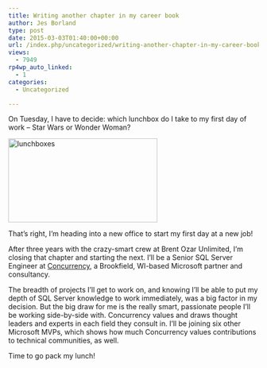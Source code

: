 ```yaml
---
title: Writing another chapter in my career book
author: Jes Borland
type: post
date: 2015-03-03T01:40:00+00:00
url: /index.php/uncategorized/writing-another-chapter-in-my-career-book/
views:
  - 7949
rp4wp_auto_linked:
  - 1
categories:
  - Uncategorized

---
```

On Tuesday, I have to decide: which lunchbox do I take to my first day of work &#8211; Star Wars or Wonder Woman?

[<img class="aligncenter size-medium wp-image-3280" src="http://blogs.ltd.local/wp-content/uploads/2015/03/lunchboxes-300x169.jpg" alt="lunchboxes" width="300" height="169" srcset="http://blogs.ltd.local/wp-content/uploads/2015/03/lunchboxes-300x169.jpg 300w, http://blogs.ltd.local/wp-content/uploads/2015/03/lunchboxes-1024x579.jpg 1024w" sizes="(max-width: 300px) 100vw, 300px" />][1]

That&#8217;s right, I&#8217;m heading into a new office to start my first day at a new job!

After three years with the crazy-smart crew at Brent Ozar Unlimited, I&#8217;m closing that chapter and starting the next. I&#8217;ll be a Senior SQL Server Engineer at <a href="http://www.concurrency.com/" target="_blank">Concurrency</a>, a Brookfield, WI-based Microsoft partner and consultancy.

The breadth of projects I&#8217;ll get to work on, and knowing I&#8217;ll be able to put my depth of SQL Server knowledge to work immediately, was a big factor in my decision. But the big draw for me is the really smart, passionate people I&#8217;ll be working side-by-side with. Concurrency values and draws thought leaders and experts in each field they consult in. I&#8217;ll be joining six other Microsoft MVPs, which shows how much Concurrency values contributions to technical communities, as well.

Time to go pack my lunch!

 [1]: http://blogs.ltd.local/wp-content/uploads/2015/03/lunchboxes.jpg